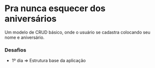 # Pra nunca esquecer dos aniversários
Um modelo de CRUD básico, onde o usuário se cadastra colocando seu nome e aniversário.

### Desafios
- 1º dia => Estrutura base da aplicação